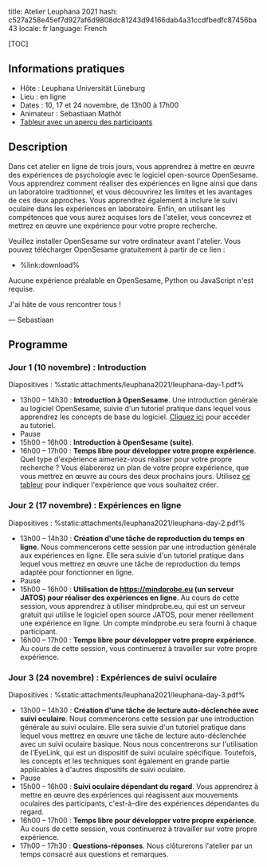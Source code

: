 title: Atelier Leuphana 2021
hash: c527a258e45ef7d927af6d9808dc81243d94166dab4a31ccdfbedfc87456ba43
locale: fr
language: French

[TOC]

## Informations pratiques

- Hôte : Leuphana Universität Lüneburg
- Lieu : en ligne
- Dates : 10, 17 et 24 novembre, de 13h00 à 17h00
- Animateur : Sebastiaan Mathôt
- [Tableur avec un aperçu des participants](https://docs.google.com/spreadsheets/d/1QCUwNuHX5OkadF4kWj0xp9Aj9NDM7WxWJ0q6NBlUWhI/edit?usp=sharing)

## Description

Dans cet atelier en ligne de trois jours, vous apprendrez à mettre en œuvre des expériences de psychologie avec le logiciel open-source OpenSesame. Vous apprendrez comment réaliser des expériences en ligne ainsi que dans un laboratoire traditionnel, et vous découvrirez les limites et les avantages de ces deux approches. Vous apprendrez également à inclure le suivi oculaire dans les expériences en laboratoire. Enfin, en utilisant les compétences que vous aurez acquises lors de l'atelier, vous concevrez et mettrez en œuvre une expérience pour votre propre recherche.

Veuillez installer OpenSesame sur votre ordinateur avant l'atelier. Vous pouvez télécharger OpenSesame gratuitement à partir de ce lien :

- %link:download%

Aucune expérience préalable en OpenSesame, Python ou JavaScript n'est requise.

J'ai hâte de vous rencontrer tous !

— Sebastiaan

## Programme

### Jour 1 (10 novembre) : Introduction

Diapositives : %static:attachments/leuphana2021/leuphana-day-1.pdf%

- 13h00 – 14h30 : __Introduction à OpenSesame__. Une introduction générale au logiciel OpenSesame, suivie d'un tutoriel pratique dans lequel vous apprendrez les concepts de base du logiciel. [Cliquez ici](%url:/tutorials/capybara%) pour accéder au tutoriel.
- Pause
- 15h00 – 16h00 : __Introduction à OpenSesame (suite)__.
- 16h00 – 17h00 : __Temps libre pour développer votre propre expérience__. Quel type d'expérience aimeriez-vous réaliser pour votre propre recherche ? Vous élaborerez un plan de votre propre expérience, que vous mettrez en œuvre au cours des deux prochains jours. Utilisez [ce tableur](https://docs.google.com/spreadsheets/d/1QCUwNuHX5OkadF4kWj0xp9Aj9NDM7WxWJ0q6NBlUWhI/edit?usp=sharing) pour indiquer l'expérience que vous souhaitez créer.

### Jour 2 (17 novembre) : Expériences en ligne

Diapositives : %static:attachments/leuphana2021/leuphana-day-2.pdf%

- 13h00 – 14h30 : __Création d'une tâche de reproduction du temps en ligne__. Nous commencerons cette session par une introduction générale aux expériences en ligne. Elle sera suivie d'un tutoriel pratique dans lequel vous mettrez en œuvre une tâche de reproduction du temps adaptée pour fonctionner en ligne.
- Pause
- 15h00 – 16h00 : __Utilisation de <https://mindprobe.eu> (un serveur JATOS) pour réaliser des expériences en ligne__. Au cours de cette session, vous apprendrez à utiliser mindprobe.eu, qui est un serveur gratuit qui utilise le logiciel open source JATOS, pour mener réellement une expérience en ligne. Un compte mindprobe.eu sera fourni à chaque participant.
- 16h00 – 17h00 : __Temps libre pour développer votre propre expérience__. Au cours de cette session, vous continuerez à travailler sur votre propre expérience.

### Jour 3 (24 novembre) : Expériences de suivi oculaire

Diapositives : %static:attachments/leuphana2021/leuphana-day-3.pdf%

- 13h00 – 14h30 : __Création d'une tâche de lecture auto-déclenchée avec suivi oculaire__. Nous commencerons cette session par une introduction générale au suivi oculaire. Elle sera suivie d'un tutoriel pratique dans lequel vous mettrez en œuvre une tâche de lecture auto-déclenchée avec un suivi oculaire basique. Nous nous concentrerons sur l'utilisation de l'EyeLink, qui est un dispositif de suivi oculaire spécifique. Toutefois, les concepts et les techniques sont également en grande partie applicables à d'autres dispositifs de suivi oculaire.
- Pause
- 15h00 – 16h00 : __Suivi oculaire dépendant du regard__. Vous apprendrez à mettre en œuvre des expériences qui réagissent aux mouvements oculaires des participants, c'est-à-dire des expériences dépendantes du regard.
- 16h00 – 17h00 : __Temps libre pour développer votre propre expérience__. Au cours de cette session, vous continuerez à travailler sur votre propre expérience.
- 17h00 – 17h30 : __Questions-réponses__. Nous clôturerons l'atelier par un temps consacré aux questions et remarques.